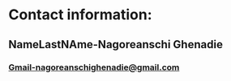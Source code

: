 # Contact information:
## NameLastNAme-Nagoreanschi Ghenadie
### Gmail-nagoreanschighenadie@gmail.com

